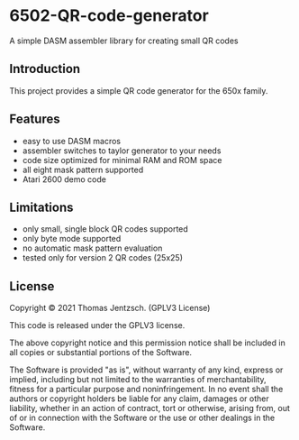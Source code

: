 # 6502-QR-code-generator
A simple DASM assembler library for creating small QR codes

## Introduction
This project provides a simple QR code generator for the 650x family. 

## Features
- easy to use DASM macros
- assembler switches to taylor generator to your needs
- code size optimized for minimal RAM and ROM space 
- all eight mask pattern supported
- Atari 2600 demo code

## Limitations
- only small, single block QR codes supported
- only byte mode supported
- no automatic mask pattern evaluation
- tested only for version 2 QR codes (25x25)

## License
Copyright © 2021 Thomas Jentzsch. (GPLV3 License)

This code is released under the GPLV3 license.

The above copyright notice and this permission notice shall be included in all copies or substantial portions of the Software.

The Software is provided "as is", without warranty of any kind, express or implied, including but not limited to the warranties of merchantability, fitness for a particular purpose and noninfringement. In no event shall the authors or copyright holders be liable for any claim, damages or other liability, whether in an action of contract, tort or otherwise, arising from, out of or in connection with the Software or the use or other dealings in the Software.
